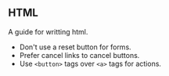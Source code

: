 HTML
----

A guide for writting html.

* Don't use a reset button for forms.
* Prefer cancel links to cancel buttons.
* Use `<button>` tags over `<a>` tags for actions.
